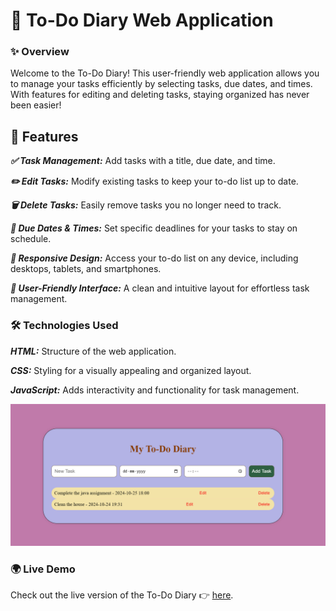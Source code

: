# 📓 To-Do Diary Web Application


### ✨ Overview

Welcome to the To-Do Diary! This user-friendly web application allows you to manage your tasks efficiently by selecting tasks, due dates, and times. With features for editing and deleting tasks, staying organized has never been easier!


## 🚀 Features

***✅ Task Management:*** Add tasks with a title, due date, and time.

***✏️ Edit Tasks:*** Modify existing tasks to keep your to-do list up to date.

***🗑️ Delete Tasks:*** Easily remove tasks you no longer need to track.

***📅 Due Dates & Times:*** Set specific deadlines for your tasks to stay on schedule.

***📱 Responsive Design:*** Access your to-do list on any device, including desktops, tablets, and smartphones.

***🎨 User-Friendly Interface:*** A clean and intuitive layout for effortless task management.


### 🛠️ Technologies Used

***HTML:*** Structure of the web application.

***CSS:*** Styling for a visually appealing and organized layout.

***JavaScript:*** Adds interactivity and functionality for task management.


![To-Do](https://github.com/5225prachi/TO-DO-DIARY/blob/main/To-Do.png)


### 🌍 Live Demo

Check out the live version of the To-Do Diary 👉 [here](https://to-do-diary-hdsj.vercel.app/).
